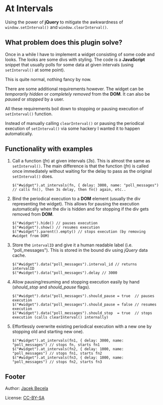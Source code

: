 At Intervals
============

Using the power of **jQuery** to mitigate the awkwardness 
of `window.setInterval()` and `window.clearInterval()`.


What problem does this plugin solve?
------------------------------------

Once in a while I have to implement a widget consisting of some code and looks.
The looks are some divs with styling. The code is a **JavaScript** snippet that usually 
polls for some data at given intervals (using `setInterval()` at some point).

This is quite normal, nothing fancy by now.

There are some additional requirements however. The widget can be _temporarily hidden_
or _completely removed_ from the **DOM**. It can also be _paused_ or _stopped_ by a user.

All these requirements boil down to stopping or pausing execution of `setInterval()` function.

Instead of manually calling `clearInterval()` or pausing the periodical execution of `setInterval()`
via some hackery I wanted it to happen automatically.


Functionality with examples
---------------------------

1.  Call a function (_fn_) at given intervals (_3s_). This is almost the same as `setInterval()`.
    The main difference is that the function (_fn_) is called once immediately without waiting 
    for the delay to pass as the original `setInterval()` does.

        $("#widget").at_intervals(fn, { delay: 3000, name: "poll_messages") // calls fn(), then 3s delay, then fn() again, etc..

2.  Bind the periodical execution to a **DOM** element (usually the div representing the widget).
    This allows for pausing the execution automatically when the div is hidden and for stopping
    if the div gets removed from **DOM**.

        $("#widget").hide() // pauses execution
        $("#widget").show() // resumes execution
        $("#widget").parent().empty() // stops execution (by removing #widget from DOM)

3.  Store the `intervalID` and give it a human readable label (i.e. "poll\_messages").
    This is stored in the bound div using *jQuery* data cache.

        $("#widget").data("poll_messages").interval_id // returns intervalID
        $("#widget").data("poll_messages").delay // 3000

4.  Allow pausing/resuming and stopping execution easily by hand (_should\_stop_ and _should\_pause_ flags).

        $("#widget").data("poll_messages").should_pause = true  // pauses execution
        $("#widget").data("poll_messages").should_pause = false // resumes execution  
        $("#widget").data("poll_messages").should_stop  = true  // stops execution (calls clearInterval() internally)

5.  Effortlessly overwrite existing periodical execution with a new one by stopping old and starting new one).
    
        $("#widget").at_intervals(fn1, { delay: 3000, name: "poll_messages") // stops fn, starts fn1
        $("#widget").at_intervals(fn2, { delay: 1000, name: "poll_messages") // stops fn1, starts fn2
        $("#widget").at_intervals(fn3, { delay: 1000, name: "poll_messages") // stops fn2, starts fn3

Footer
------

Author: [Jacek Becela](http://github.com/ncr)

License: [CC-BY-SA](http://creativecommons.org/licenses/by-sa/3.0/)
